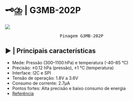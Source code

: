 # 🗝️⛈️ | G3MB-202P

<kbd>
  <img src = "img/">
</p>
  <p align = center>
    Pinagem G3MB-202P
  </p>
</kbd>

## ▶️ | Principais características

- Mede: Pressão (300–1100 hPa) e temperatura (-40–85 °C)
- Precisão: ±0.12 hPa (pressão), ±1 °C (temperatura)
- Interface: I2C e SPI
- Tensão de operação: 1.8V a 3.6V
- Consumo de corrente: 2.7µA
- Pontos fortes: Alta precisão e baixo consumo de energia
- [Referência](https://www.makerhero.com/produto/sensor-de-pressao-e-temperatura-bmp280/)
